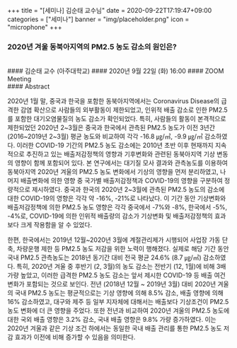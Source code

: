 +++
title = "[세미나] 김순태 교수님"
date = 2020-09-22T17:19:47+09:00
categories = ["세미나"]
banner = "img/placeholder.png"
icon = "microphone"
+++
###  2020년 겨울 동북아지역의 PM2.5 농도 감소의 원인은?
<br>
#### 김순태 교수 (아주대학교)
#### 2020년 9월 22일 (화) 16:00
#### ZOOM Meeting
<br>
#### Abstract

2020년 1월 말, 중국과 한국을 포함한 동북아지역에서는 Coronavirus Disease의 급격한 감염 확산으로 사람들의 외부활동이 제한되었고, 인위적 배출 감소로 인한 PM2.5를 포함한 대기오염물질의 농도 감소가 확인되었다. 특히, 사람들의 활동이 본격적으로 제한되었던 2020년 2~3월은 중국과 한국에서 관측된 PM2.5 농도가 이전 3년간 (2016~2019년 2~3월) 평균 농도와 비교하여 각각 -16.8 ㎍/㎥, -9.9 ㎍/㎥ 감소하였다. 이러한 COVID-19 기간의 PM2.5 농도 감소에는 2010년 초반 이후 현재까지 지속적으로 추진하고 있는 배출저감정책의 영향과 기후변화와 관련된 동북아지역 기상 변동의 영향이 함께 포함되어 있다. 본 연구에서는 대기질 모사 결과와 관측농도를 이용하여 동북아지역 2020년 겨울의 PM2.5 농도 변화에서 기상의 영향을 먼저 분리하였고, 나머지 배출변화에 의한 영향 중 국가별 배출저감정책과 COVID-19의 영향을 구분하여 정량적으로 제시하였다. 중국과 한국의 2020년 2~3월에 관측된 PM2.5 농도의 감소에 대한 COVID-19의 영향은 각각 약 -16%, -21%로 나타났다. 이 기간 동안 기상변화와 배출저감정책에 의한 PM2.5 농도 영향은 각각 중국에서 -7%와 -8%, 한국에서 -5%, -4%로, COVID-19에 의한 인위적 배출량의 감소가 기상변화 및 배출저감정책의 효과보다 크게 작용함을 알 수 있었다.

한편, 한국에서는 2019년 12월~2020년 3월에 계절관리제가 시행되어 사업장 가동 단축, 차량운행 제한 등 PM2.5 농도 저감을 위한 노력이 행해졌다. 실제로 해당 기간 동안 국내 PM2.5 관측농도는 2018년 동기간 대비 전국 평균 24.6% (8.7 ㎍/㎥) 감소하였다. 특히, 2020년 겨울 중 후반기 (2, 3월)의 농도 감소는 전반기 (12, 1월)에 비해 3배가량 높았고, 이러한 급격한 PM2.5 농도 감소는 앞서 제시한 COVID-19 등 배출 여건 변화가 포함되는 것으로 보인다. 전년 (2018년 12월 ~ 2019년 3월) 대비 2020년 겨울의 국내 PM2.5 농도는 평균적으로는 기상 영향에 의해 8.5% 감소, 배출 영향에 의해 16% 감소하였고, 대구와 제주 등 일부 지자체에 대해서는 배출보다 기상조건이 PM2.5 농도 변화에 더 큰 영향을 주었다. 또한 전년과 비교하여 2020년 겨울의 PM2.5 농도에 대한 국외 배출 영향은 3.2% 감소, 국내 배출 영향은 9.8% 가량 증가하였다. 이는 2020년 겨울과 같은 기상 조건 하에서는 동일한 국내 배출 관리를 통한 PM2.5 농도 저감 효과가 이전에 비해 증가할 수 있음을 의미한다.
